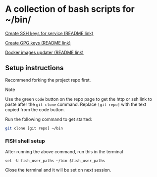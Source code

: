 # A collection of bash scripts for ~/bin/

[Create SSH keys for service (README link)](README/create-ssh-key-for-service.md)

[Create GPG keys (README link)](README/create-gpg-key.md)

[Docker images updater (README link)](README/docker-images-updater.md)

## Setup instructions

Recommend forking the project repo first.

> [!NOTE]
>
> Use the green `Code` button on the repo page to get the http or ssh link to paste after the `git clone` command. Replace `[git repo]` with the text copied from the code button.

Run the following command to get started:

```bash
git clone [git repo] ~/bin
```

### FISH shell setup

After running the above command, run this in the terminal

```fish
set -U fish_user_paths ~/bin $fish_user_paths
```

Close the terminal and it will be set on next session.

